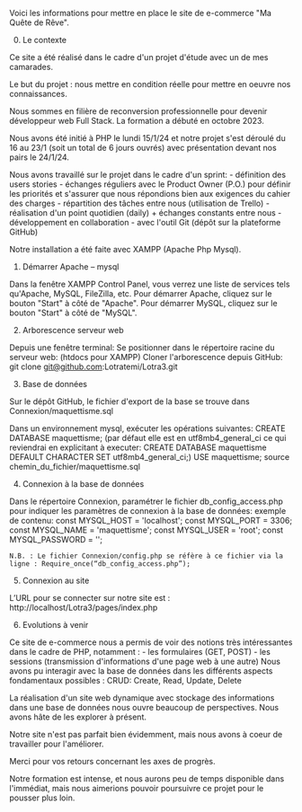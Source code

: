 Voici les informations pour mettre en place le site de e-commerce "Ma Quête de Rêve".

0. Le contexte

Ce site a été réalisé dans le cadre d'un projet d'étude avec un de mes camarades.

Le but du projet : nous mettre en condition réelle pour mettre en oeuvre nos connaissances.

Nous sommes en filière de reconversion professionnelle pour devenir développeur web Full Stack.
La formation a débuté en octobre 2023.

Nous avons été initié à PHP le lundi 15/1/24 et notre projet s'est déroulé
du 16 au 23/1 (soit un total de 6 jours ouvrés) avec présentation devant nos pairs le 24/1/24.

Nous avons travaillé sur le projet dans le cadre d'un sprint:
    - définition des users stories
    - échanges réguliers avec le Product Owner (P.O.) pour définir les priorités
    et s'assurer que nous répondions bien aux exigences du cahier des charges
    - répartition des tâches entre nous (utilisation de Trello)
    - réalisation d'un point quotidien (daily) + échanges constants entre nous
    - développement en collaboration - avec l'outil Git (dépôt sur la plateforme GitHub)

Notre installation a été faite avec XAMPP (Apache Php Mysql).


1. Démarrer Apache – mysql

Dans la fenêtre XAMPP Control Panel, vous verrez une liste de services tels qu'Apache, MySQL,
FileZilla, etc.
Pour démarrer Apache, cliquez sur le bouton "Start" à côté de "Apache".
Pour démarrer MySQL, cliquez sur le bouton "Start" à côté de "MySQL".


2. Arborescence serveur web

Depuis une fenêtre terminal:
Se positionner dans le répertoire racine du serveur web:
(htdocs pour XAMPP)
Cloner l'arborescence depuis GitHub:
git clone git@github.com:Lotratemi/Lotra3.git


3. Base de données

Sur le dépôt GitHub, le fichier d'export de la base se trouve dans Connexion/maquettisme.sql

Dans un environnement mysql, exécuter les opérations suivantes:
CREATE DATABASE maquettisme;
    (par défaut elle est en utf8mb4_general_ci ce qui reviendrai en explicitant à executer: 
    CREATE DATABASE maquettisme DEFAULT CHARACTER SET utf8mb4_general_ci;)
USE maquettisme;
source chemin_du_fichier/maquettisme.sql


4. Connexion à la base de données

Dans le répertoire Connexion,
paramétrer le fichier db_config_access.php pour indiquer les paramètres de connexion à la base de
données:
    exemple de contenu:
    const MYSQL_HOST = 'localhost';
    const MYSQL_PORT = 3306;
    const MYSQL_NAME = 'maquettisme';
    const MYSQL_USER = 'root';
    const MYSQL_PASSWORD = '';

    N.B. : Le fichier Connexion/config.php se réfère à ce fichier via la ligne : Require_once(“db_config_access.php”);


5. Connexion au site

L’URL pour se connecter sur notre site est : http://localhost/Lotra3/pages/index.php


6. Evolutions à venir

Ce site de e-commerce nous a permis de voir des notions très intéressantes dans le cadre de PHP, notamment :
    - les formulaires (GET, POST)
    - les sessions (transmission d'informations d'une page web à une autre)
Nous avons pu interagir avec la base de données dans les différents aspects fondamentaux possibles :
    CRUD: Create, Read, Update, Delete

La réalisation d'un site web dynamique avec stockage des informations dans une base de données nous ouvre beaucoup
de perspectives. Nous avons hâte de les explorer à présent.

Notre site n'est pas parfait bien évidemment, mais nous avons à coeur de travailler pour l'améliorer.

Merci pour vos retours concernant les axes de progrès.

Notre formation est intense, et nous aurons peu de temps disponible dans l'immédiat, mais nous aimerions pouvoir poursuivre ce projet pour le pousser plus loin.




